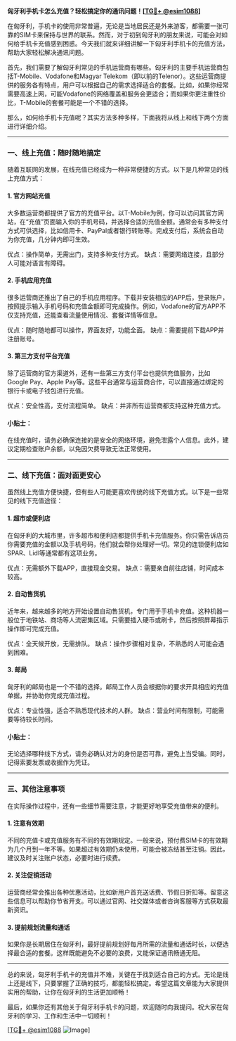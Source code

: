 **匈牙利手机卡怎么充值？轻松搞定你的通讯问题！[[TG💪+ @esim1088](https://t.me/s/esim1088)]**

在匈牙利，手机卡的使用非常普遍，无论是当地居民还是外来游客，都需要一张可靠的SIM卡来保持与世界的联系。然而，对于初到匈牙利的朋友来说，可能会对如何给手机卡充值感到困惑。今天我们就来详细讲解一下匈牙利手机卡的充值方法，帮助大家轻松解决通讯问题。

首先，我们需要了解匈牙利常见的手机运营商有哪些。匈牙利的主要手机运营商包括T-Mobile、Vodafone和Magyar Telekom（即以前的Telenor）。这些运营商提供的服务各有特点，用户可以根据自己的需求选择适合的套餐。比如，如果你经常需要高速上网，可能Vodafone的网络覆盖和服务会更适合；而如果你更注重性价比，T-Mobile的套餐可能是一个不错的选择。

那么，如何给手机卡充值呢？其实方法多种多样，下面我将从线上和线下两个方面进行详细介绍。

---

### **一、线上充值：随时随地搞定**

随着互联网的发展，在线充值已经成为一种非常便捷的方式。以下是几种常见的线上充值方式：

#### **1. 官方网站充值**
大多数运营商都提供了官方的充值平台。以T-Mobile为例，你可以访问其官方网站，在“充值”页面输入你的手机号码，并选择合适的充值金额。通常会有多种支付方式可供选择，比如信用卡、PayPal或者银行转账等。完成支付后，系统会自动为你充值，几分钟内即可生效。

优点：操作简单，无需出门，支持多种支付方式。
缺点：需要网络连接，且部分人可能对语言有障碍。

#### **2. 手机应用充值**
很多运营商还推出了自己的手机应用程序。下载并安装相应的APP后，登录账户，按照提示输入手机号码和充值金额即可完成操作。例如，Vodafone的官方APP不仅支持充值，还能查看流量使用情况、套餐详情等信息。

优点：随时随地都可以操作，界面友好，功能全面。
缺点：需要提前下载APP并注册账号。

#### **3. 第三方支付平台充值**
除了运营商的官方渠道外，还有一些第三方支付平台也提供充值服务，比如Google Pay、Apple Pay等。这些平台通常与运营商合作，可以直接通过绑定的银行卡或电子钱包进行充值。

优点：安全性高，支付流程简单。
缺点：并非所有运营商都支持这种充值方式。

#### **小贴士：**
在线充值时，请务必确保连接的是安全的网络环境，避免泄露个人信息。此外，建议定期检查账户余额，以免因欠费导致无法正常使用。

---

### **二、线下充值：面对面更安心**

虽然线上充值方便快捷，但有些人可能更喜欢传统的线下充值方式。以下是一些常见的线下充值途径：

#### **1. 超市或便利店**
在匈牙利的大城市里，许多超市和便利店都提供手机卡充值服务。你只需告诉店员你需要充值的金额以及手机号码，他们就会帮你处理好一切。常见的连锁便利店如SPAR、Lidl等通常都有这项业务。

优点：无需额外下载APP，直接现金交易。
缺点：需要亲自前往店铺，时间成本较高。

#### **2. 自动售货机**
近年来，越来越多的地方开始设置自动售货机，专门用于手机卡充值。这种机器一般位于地铁站、商场等人流密集区域。只需要插入硬币或刷卡，然后按照屏幕指示操作即可完成充值。

优点：全天候开放，无需排队。
缺点：操作步骤相对复杂，不熟悉的人可能会遇到困难。

#### **3. 邮局**
匈牙利的邮局也是一个不错的选择。邮局工作人员会根据你的要求开具相应的充值单据，并协助你完成充值过程。

优点：专业性强，适合不熟悉现代技术的人群。
缺点：营业时间有限制，可能需要等待较长时间。

#### **小贴士：**
无论选择哪种线下方式，请务必确认对方的身份是否可靠，避免上当受骗。同时，记得索要发票或收据作为凭证。

---

### **三、其他注意事项**

在实际操作过程中，还有一些细节需要注意，才能更好地享受充值带来的便利。

#### **1. 注意有效期**
不同的充值卡或充值服务有不同的有效期规定。一般来说，预付费SIM卡的有效期为几个月到一年不等。如果超过有效期仍未使用，可能会被冻结甚至注销。因此，建议及时关注账户状态，必要时进行续费。

#### **2. 关注促销活动**
运营商经常会推出各种优惠活动，比如新用户首充送话费、节假日折扣等。留意这些信息可以帮助你节省开支。可以通过官网、社交媒体或者咨询客服等方式获取最新资讯。

#### **3. 提前规划流量和通话**
如果你是长期居住在匈牙利，最好提前规划好每月所需的流量和通话时长，以便选择最合适的套餐。这样既能避免不必要的浪费，又能保证通讯畅通无阻。

---

总的来说，匈牙利手机卡的充值并不难，关键在于找到适合自己的方式。无论是线上还是线下，只要掌握了正确的技巧，都能轻松搞定。希望这篇文章能为大家提供实用的帮助，让你在匈牙利的生活更加顺畅！

最后，如果你还有其他关于匈牙利手机卡的问题，欢迎随时向我提问。祝大家在匈牙利的学习、工作和生活中一切顺利！

[[TG💪+ @esim1088](https://t.me/s/esim1088) ![Image](https://i.postimg.cc/4NQfJmqS/Snipaste-2025-05-13-00-14-12.png)]